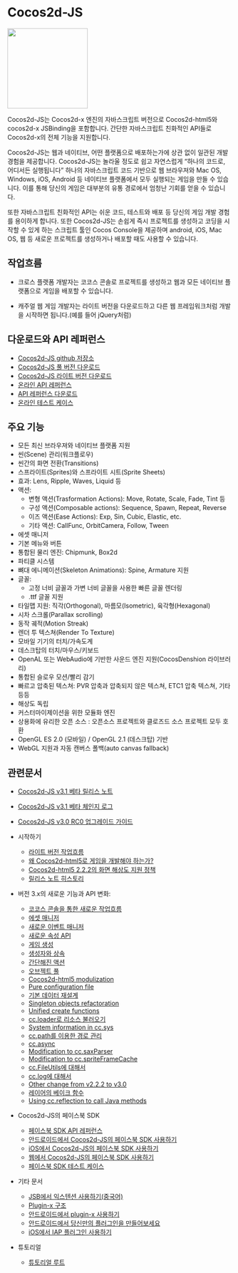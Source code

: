 # Cocos2d-JS

<img src="http://www.cocos2d-x.org/attachments/download/1508" height=180> 

Cocos2d-JS는 Cocos2d-x 엔진의 자바스크립트 버전으로 Cocos2d-html5와 cocos2d-x JSBinding을 포함합니다. 간단한 자바스크립트 친화적인 API들로 Cocos2d-x의 전체 기능을 지원합니다.

Cocos2d-JS는 웹과 네이티브, 어떤 플랫폼으로 배포하는가에 상관 없이 일관된 개발 경험을 제공합니다. Cocos2d-JS는 놀라울 정도로 쉽고 자연스럽게 “하나의 코드로, 어디서든 실행됩니다” 하나의 자바스크립트 코드 기반으로 웹 브라우져와 Mac OS, Windows, iOS, Android 등 네이티브 플랫폼에서 모두 실행되는 게임을 만들 수 있습니다. 이를 통해 당신의 게임은 대부분의 유통 경로에서 엄청난 기회를 얻을 수 있습니다.

또한 자바스크립트 친화적인 API는 쉬운 코드, 테스트와 배포 등 당신의 게임 개발 경험를 용이하게 합니다. 또한 Cocos2d-JS는 손쉽게 즉시 프로젝트를 생성하고 코딩을 시작할 수 있게 하는 스크립트 툴인 Cocos Console을 제공하며 android, iOS, Mac OS, 웹 등 새로운 프로젝트를 생성하거나 배포할 때도 사용할 수 있습니다.

## 작업흐름

- 크로스 플랫폼 개발자는 코코스 콘솔로 프로젝트를 생성하고 웹과 모든 네이티브 플랫폼으로 게임을 배포할 수 있습니다.

- 캐주얼 웹 게임 개발자는 라이트 버전을 다운로드하고 다른 웹 프레임워크처럼 개발을 시작하면 됩니다.(예를 들어 jQuery처럼)

## 다운로드와 API 레퍼런스

- [Cocos2d-JS github 저장소](http://github.com/cocos2d/cocos2d-js/)
- [Cocos2d-JS 풀 버전 다운로드](http://www.cocos2d-x.org/download)
- [Cocos2d-JS 라이트 버전 다운로드](http://www.cocos2d-x.org/filecenter/jsbuilder)
- [온라인 API 레퍼런스](http://www.cocos2d-x.org/wiki/Reference)
- [API 레퍼런스 다운로드](http://www.cocos2d-x.org/filedown/Cocos2d-JS-v3.0-beta-API.zip)
- [온라인 테스트 케이스](http://cocos2d-x.org/js-tests/)

## 주요 기능

* 모든 최신 브라우져와 네이티브 플랫폼 지원
* 씬(Scene) 관리(워크플로우)
* 씬간의 화면 전환(Transitions)
* 스프라이트(Sprites)와 스프라이트 시트(Sprite Sheets)
* 효과: Lens, Ripple, Waves, Liquid 등
* 액션:
    * 변형 액션(Trasformation Actions): Move, Rotate, Scale, Fade, Tint 등
    * 구성 액션(Composable actions): Sequence, Spawn, Repeat, Reverse
    * 이즈 액션(Ease Actions): Exp, Sin, Cubic, Elastic, etc.
    * 기타 액션: CallFunc, OrbitCamera, Follow, Tween
* 에셋 매니저
* 기본 메뉴와 버튼
* 통합된 물리 엔진: Chipmunk, Box2d
* 파티클 시스템
* 뼈대 에니메이션(Skeleton Animations): Spine, Armature 지원
* 글꼴:
    * 고정 너비 글꼴과 가변 너비 글꼴을 사용한 빠른 글꼴 렌더링
    * .ttf 글꼴 지원
* 타일맵 지원: 직각(Orthogonal), 마름모(Isometric), 육각형(Hexagonal)
* 시차 스크롤(Parallax scrolling)
* 동작 궤적(Motion Streak)
* 렌더 투 텍스쳐(Render To Texture)
* 모바일 기기의 터치/가속도계
* 데스크탑의 터치/마우스/키보드
* OpenAL 또는 WebAudio에 기반한 사운드 엔진 지원(CocosDenshion 라이브러리)
* 통합된 슬로우 모션/빨리 감기
* 빠르고 압축된 텍스쳐: PVR 압축과 압축되지 않은 텍스쳐, ETC1 압축 텍스쳐, 기타 등등
* 해상도 독립
* 커스터마이제이션을 위한 모듈화 엔진
* 상용화에 유리한 오픈 소스 : 오픈소스 프로젝트와 클로즈드 소스 프로젝트 모두 호환
* OpenGL ES 2.0 (모바일) / OpenGL 2.1 (데스크탑) 기반
* WebGL 지원과 자동 캔버스 폴백(auto canvas fallback)

## 관련문서

- [Cocos2d-JS v3.1 베타 릴리스 노트](./release-notes/v3.1b/release-note/ko.md)
- [Cocos2d-JS v3.1 베타 체인지 로그](./release-notes/v3.1b/changelog/ko.md)
- [Cocos2d-JS v3.0 RC0 업그레이드 가이드](./release-notes/v3.0rc0/upgrade-guide/ko.md)

- 시작하기
    - [라이트 버전 작업흐름](./v3/lite-version/ko.md)
    - [왜 Cocos2d-html5로 게임을 개발해야 하는가?](./v2/cocosh5-advantages/ko.md)
    - [Cocos2d-html5 2.2.2의 화면 해상도 지원 정책](./v2/resolution-policy-design/ko.md)
    - [릴리스 노트 히스토리](./release-notes/en.md)
        
- 버전 3.x의 새로운 기능과 API 변화:
    - [코코스 콘솔을 통한 새로운 작업흐름](./v2/cocos-console/ko.md)
    - [에셋 매니저](./v3/assets-manager/ko.md)
    - [새로운 이벤트 매니저](./v3/eventManager/ko.md)
    - [새로운 속성 API](./v3/getter-setter-api/ko.md)
    - [게임 생성](./v3/cc-game/ko.md)
    - [생성자와 상속](./v3/inheritance/ko.md)
    - [간단해진 액션](./v3/cc-actions/ko.md) 
    - [오브젝트 풀](./v3/cc-pool/ko.md) 
    - [Cocos2d-html5 modulization](./v3/moduleconfig-json/en.md)
    - [Pure configuration file](./v3/project-json/en.md)
    - [기본 데이터 재설계](./v3/basic-data/ko.md)
    - [Singleton objects refactoration](./v3/singleton-objs/en.md)
    - [Unified create functions](./v3/create-api/en.md)
    - [cc.loader로 리소스 불러오기](./v3/cc-loader/ko.md)
    - [System information in cc.sys](./v3/cc-sys/en.md)
    - [cc.path를 이용한 경로 관리](./v3/cc-path/ko.md)
    - [cc.async](./v3/cc-async/ko.md)
    - [Modification to cc.saxParser](./v3/cc-saxparser/en.md)
    - [Modification to cc.spriteFrameCache](./v3/cc-spriteframecache/en.md)
    - [cc.FileUtils에 대해서](./v3/cc-fileutils/ko.md)
    - [cc.log에 대해서](./v3/cc-log/ko.md)
    - [Other change from v2.2.2 to v3.0](./v3/more-change-from-v2-to-v3/en.md)
    - [레이어의 베이크 함수](./v3/bake-layer/ko.md)
    - [Using cc.reflection to call Java methods](./v3/reflection/en.md)
 
- Cocos2d-JS의 페이스북 SDK
    - [페이스북 SDK API 레퍼런스](./facebook-sdk/api-reference/ko.md)
    - [안드로이드에서 Cocos2d-JS의 페이스북 SDK 사용하기](./facebook-sdk/facebook-sdk-on-android/ko.md)
    - [iOS에서 Cocos2d-JS의 페이스북 SDK 사용하기](./facebook-sdk/facebook-sdk-on-ios/ko.md)
    - [웹에서 Cocos2d-JS의 페이스북 SDK 사용하기](./facebook-sdk/facebook-sdk-on-web/ko.md)
    - [페이스북 SDK 테스트 케이스](./facebook-sdk/facebook-test-case/ko.md)
    
- 기타 문서
    - [JSB에서 익스텐션 사용하기(중국어)](./jsb/jsb-extension/zh.md)
    - [Plugin-x 구조](./v3/plugin-x/plugin-x-architecture/ko.md)
    - [안드로이드에서 plugin-x 사용하기](./v3/plugin-x/how-to-use-plugin-x-on-android/ko.md)
    - [안드로이드에서 당신만의 플러그인을 만들어보세요](./v3/plugin-x/how-to-write-your-own-plugin-for-android/ko.md)
    - [iOS에서 IAP 플러그인 사용하기](./jsb/plugin-x/ios-iap/ko.md)
    
- 튜토리얼
    - [튜토리얼 루트](http://cocos2d-x.org/docs/tutorial/framework/html5/en)
